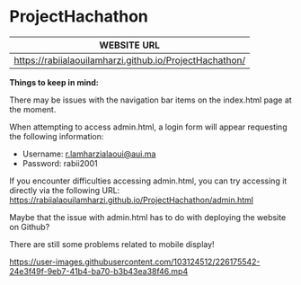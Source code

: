 # ProjectHachathon

| WEBSITE URL | 
| ------------------------------------------------------- |
| https://rabiialaouilamharzi.github.io/ProjectHachathon/ |






**Things to keep in mind:**

There may be issues with the navigation bar items on the index.html page at the moment.

When attempting to access admin.html, a login form will appear requesting the following information:

- Username: r.lamharzialaoui@aui.ma
- Password: rabii2001

If you encounter difficulties accessing admin.html, you can try accessing it directly via the following URL: https://rabiialaouilamharzi.github.io/ProjectHachathon/admin.html

Maybe that the issue with admin.html has to do with deploying the website on Github?

There are still some problems related to mobile display!

https://user-images.githubusercontent.com/103124512/226175542-24e3f49f-9eb7-41b4-ba70-b3b43ea38f46.mp4

